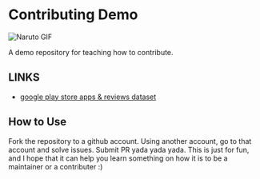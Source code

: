 # Contributing Demo

![Naruto GIF](https://gph.is/XLmHco)

A demo repository for teaching how to contribute.

## LINKS

- [google play store apps & reviews dataset](https://www.kaggle.com/lava18/google-play-store-apps#googleplaystore_user_reviews.csv)

## How to Use

Fork the repository to a github account. Using another account, go to that account and solve issues. Submit PR yada yada yada. This is just for fun, and I hope that it can help you learn something on how it is to be a maintainer or a contributer :)
